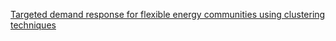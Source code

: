 [Targeted demand response for flexible energy communities using
clustering techniques](https://cooked-flier-beb.notion.site/Targeted-demand-response-for-flexible-energy-communities-using-clustering-techniques-218065be0c0380398ecbccd3900cc847)